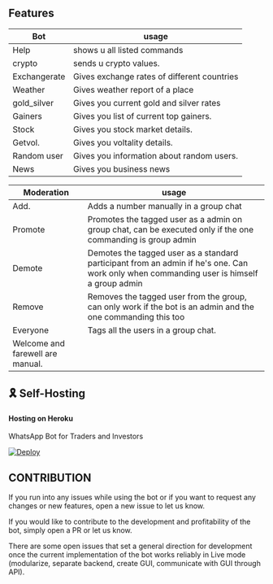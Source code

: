 ## Features
| Bot         | usage                                         |
| ----------- | --------------------------------------------- |
| Help        | shows u all listed commands                   |
| crypto      | sends u crypto values.                        |
| Exchangerate| Gives exchange rates of different countries   |                |
| Weather     | Gives weather report of a place               |
| gold_silver | Gives you current gold and silver rates       |
| Gainers     | Gives you list of current top gainers.        |
| Stock       | Gives you stock market details.               |
| Getvol.     | Gives you voltality details.                  |
| Random user | Gives you information about random users.     |
| News        | Gives you business news                       |

| Moderation | usage                                                                                                                                    |
| ---------- | ---------------------------------------------------------------------------------------------------------------------------------------- |
| Add.       | Adds a number manually in a group chat                                                                                                   |
| Promote    | Promotes the tagged user as a admin on group chat, can be executed only if the one commanding is group admin                             |
| Demote     | Demotes the tagged user as a standard participant from an admin if he's one. Can work only when commanding user is himself a group admin |
| Remove     | Removes the tagged user from the group, can only work if the bot is an admin and the one commanding this too                             |
| Everyone   | Tags all the users in a group chat.                                                                                                      |
|                Welcome and farewell are manual.                                                                                                       |

## 🎗 Self-Hosting
 
 #### **Hosting on Heroku**
 WhatsApp Bot for Traders and Investors

[![Deploy](https://www.herokucdn.com/deploy/button.svg)](https://heroku.com/deploy?template=https://github.com/v0idexis/ICBot/tree/master)

## CONTRIBUTION
If you run into any issues while using the bot or if you want to request any changes or new features, open a new issue to let us know.

If you would like to contribute to the development and profitability of the bot, simply open a PR or let us know.

There are some open issues that set a general direction for development once the current implementation of the bot works reliably in Live mode (modularize, separate backend, create GUI, communicate with GUI through API).
